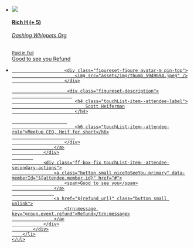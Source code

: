 <div class="doc-box">
	<ul class="touchList">
		<li class="touchList-item--attendee">
		    <div class="ff-box">
		    	<div class="ff-box-flex">
		    		<a href="${member_url}" class="figureset j-btn touchList-item--attendee-figureset">
		    			<!-- image -->
		    			<div class="figureset-figure avatar-m pin-top">
		                	<img src="assets/img/thumb_2766854.jpeg" />
		                </div>
		                <!-- avatar and info -->
		                <div class="figureset-description">
		                	<h4 class="touchList-item--attendee-label">
		                		Rich H
		                		<span class="touchList-item--attendee-label-guest-count">(+ 5)</span>
		                	</h4>
		                	<h6 class="touchList-item--attendee-role">
		                		Dashing Whippets Org
		                	</h6>
		                	<small class="touchList-item--attendee-ledger">
		                		Paid in Full
		                	</small>
		                </div>
		            </a>
		        </div>
	        	<!-- secondary actions -->
	        	<div class="ff-box-fix touchList-item--attendee-secondary-actions">
	        		<a class="button small niceToSeeYou primary" data-memberId="${attendee.member.id}" href="#">
	                    <span>Good to see you</span>
	                </a>
	    			<a href="${refund_url}" class="button small unlink">
	                    Refund
					</a>
	            </div>
		    </div>
		</li>
		<li class="touchList-item--attendee">
		    <div class="ff-box">
		        <div class="ff-box-flex">
		            <a href="${member_url}" class="figureset j-btn touchList-item--attendee-figureset">

		                <div class="figureset-figure avatar-m pin-top">
		                    <img src="assets/img/thumb_5949694.jpeg" />
		                </div>

		                 <div class="figureset-description">
		                   
	                        <h4 class="touchList-item--attendee-label">
	                            Scott Heiferman
	                        </h4>

		                 
		                    <h6 class="touchList-item--attendee-role">Meetup CEO, Heif for short</h6>
		                    
		                </div>
		            </a>
		        </div>
	        
	            <div class="ff-box-fix touchList-item--attendee-secondary-actions">
	             	<a class="button small niceToSeeYou primary" data-memberId="${attendee.member.id}" href="#">
	                    <span>Good to see you</span>
	                </a>
	                
	    			<a href="${refund_url}" class="button small unlink">
	                    <trn:message key="group.event.refund">Refund</trn:message>
					</a>
	            </div>
		    </div>
		</li>
	</ul>
</div>